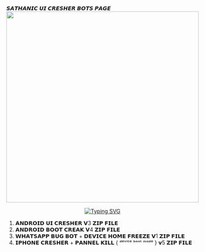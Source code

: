 𝙎𝘼𝙏𝙃𝘼𝙉𝙄𝘾 𝙐𝙄 𝘾𝙍𝙀𝙎𝙃𝙀𝙍 𝘽𝙊𝙏𝙎 𝙋𝘼𝙂𝙀 
<img src="https://ik.imagekit.io/eypz/1728110152349_SHEnvYZyl.png" height="500" width="100%">

<p align="center">
<a href="https://git.io/typing-svg"><img src="https://readme-typing-svg.demolab.com?font=Fira+Code&weight=200&size=22&pause=2000&color=5513F7&width=435&lines=SATHANIC+UI+CREAHER+BUG+BOT" alt="Typing SVG" /></a>
  
1. 𝗔𝗡𝗗𝗥𝗢𝗜𝗗 𝗨𝗜 𝗖𝗥𝗘𝗦𝗛𝗘𝗥  𝗩3 𝗭𝗜𝗣 𝗙𝗜𝗟𝗘 
2. 𝗔𝗡𝗗𝗥𝗢𝗜𝗗 𝗕𝗢𝗢𝗧 𝗖𝗥𝗘𝗔𝗞 𝗩4 𝗭𝗜𝗣 𝗙𝗜𝗟𝗘 
3. 𝗪𝗛𝗔𝗧𝗦𝗔𝗣𝗣 𝗕𝗨𝗚 𝗕𝗢𝗧 + 𝗗𝗘𝗩𝗜𝗖𝗘 𝗛𝗢𝗠𝗘 𝗙𝗥𝗘𝗘𝗭𝗘 𝗩1 𝗭𝗜𝗣 𝗙𝗜𝗟𝗘
4. 𝗜𝗣𝗛𝗢𝗡𝗘 𝗖𝗥𝗘𝗦𝗛𝗘𝗥 + 𝗣𝗔𝗡𝗡𝗘𝗟 𝗞𝗜𝗟𝗟 { ᵈᵉᵛⁱᶜᵉ ᵇᵒᵒᵗ ᵐᵒᵈᵉ } 𝘃5 𝗭𝗜𝗣 𝗙𝗜𝗟𝗘
